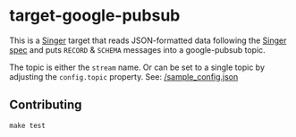 # target-google-pubsub

This is a [Singer](https://singer.io) target that reads JSON-formatted data
following the [Singer spec](https://github.com/singer-io/getting-started/blob/master/SPEC.md) and puts `RECORD` & `SCHEMA` messages into a google-pubsub topic.

The topic is either the `stream` name. Or can be set to a single topic by adjusting the `config.topic` property. See: [/sample_config.json](/sample_config.json)

## Contributing

```
make test
```
